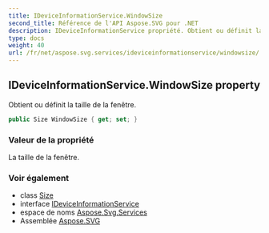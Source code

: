 ```yaml
---
title: IDeviceInformationService.WindowSize
second_title: Référence de l'API Aspose.SVG pour .NET
description: IDeviceInformationService propriété. Obtient ou définit la taille de la fenêtre.
type: docs
weight: 40
url: /fr/net/aspose.svg.services/ideviceinformationservice/windowsize/
---
```

## IDeviceInformationService.WindowSize property

Obtient ou définit la taille de la fenêtre.

```csharp
public Size WindowSize { get; set; }
```

### Valeur de la propriété

La taille de la fenêtre.

### Voir également

* class [Size](../../../aspose.svg.drawing/size/)
* interface [IDeviceInformationService](../)
* espace de noms [Aspose.Svg.Services](../../ideviceinformationservice/)
* Assemblée [Aspose.SVG](../../../)


